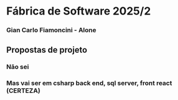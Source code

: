 # Fábrica de Software 2025/2

### Gian Carlo Fiamoncini - Alone

## Propostas de projeto

### Não sei

### Mas vai ser em csharp back end, sql server, front react (CERTEZA)
